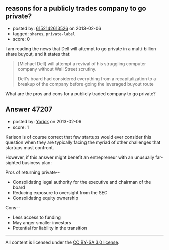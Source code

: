 ## reasons for a publicly trades company to go private?

- posted by: [6152142613526](https://stackexchange.com/users/-1/11162-6152142613526) on 2013-02-06
- tagged: `shares`, `private-label`
- score: 0

I am reading the news that Dell will attempt to go private in a multi-billion share buyout, and it states that:

> [Michael Dell] will attempt a revival of his struggling computer
> company without Wall Street scrutiny.
> 
> Dell's board had considered everything from a recapitalization to a
> breakup of the company before going the leveraged buyout route

What are the pros and cons for a publicly traded company to go private?



## Answer 47207

- posted by: [Yorick](https://stackexchange.com/users/-1/22512-yorick) on 2013-02-06
- score: 1

Karlson is of course correct that few startups would ever consider this question when they are typically facing the myriad of other challenges that startups must confront.

However, if this answer might benefit an entrepreneur with an unusually far-sighted business plan:

Pros of returning private--

 - Consolidating legal authority for the executive and chairman of the board
 - Reducing exposure to oversight from the SEC
 - Consolidating equity ownership

Cons--

 - Less access to funding
 - May anger smaller investors
 - Potential for liability in the transition





---

All content is licensed under the [CC BY-SA 3.0 license](https://creativecommons.org/licenses/by-sa/3.0/).
